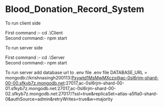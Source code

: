 # Blood_Donation_Record_System

To run client side

First command :- cd .\Client\
Second command:- npm start

To run server side

First command :- cd .\Server\
Second command:- npm start

To run server add database url to .env file
.env file
DATABASE_URL = mongodb://krishnasingh200113:Pxywtd1MsMwMXczx@ac-0sl6rjm-shard-00-00.sfkyb7z.mongodb.net:27017,ac-0sl6rjm-shard-00-01.sfkyb7z.mongodb.net:27017,ac-0sl6rjm-shard-00-02.sfkyb7z.mongodb.net:27017/?ssl=true&replicaSet=atlas-a5fla0-shard-0&authSource=admin&retryWrites=true&w=majority
